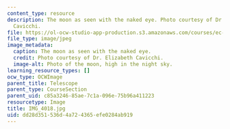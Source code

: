 ```yaml
---
content_type: resource
description: The moon as seen with the naked eye. Photo courtesy of Dr. Elizabeth
  Cavicchi.
file: https://ol-ocw-studio-app-production.s3.amazonaws.com/courses/ec-050-recreate-experiments-from-history-inform-the-future-from-the-past-galileo-january-iap-2010/dd28d351536d4a724365efe0284ab919_IMG_4018.jpg
file_type: image/jpeg
image_metadata:
  caption: The moon as seen with the naked eye.
  credit: Photo courtesy of Dr. Elizabeth Cavicchi.
  image-alt: Photo of the moon, high in the night sky.
learning_resource_types: []
ocw_type: OCWImage
parent_title: Telescope
parent_type: CourseSection
parent_uid: c85a3246-85ae-7c1a-096e-75b96a411223
resourcetype: Image
title: IMG_4018.jpg
uid: dd28d351-536d-4a72-4365-efe0284ab919
---
```

